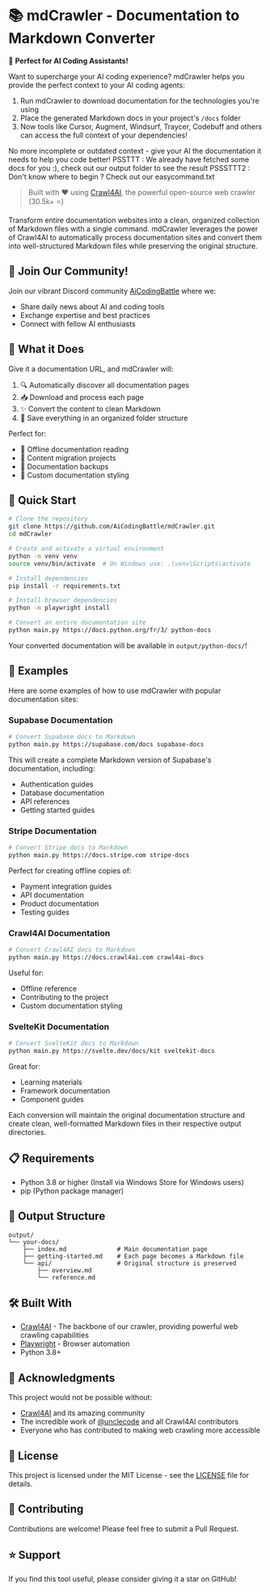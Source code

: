 # 📚 mdCrawler - Documentation to Markdown Converter

🤖 **Perfect for AI Coding Assistants!**
 
Want to supercharge your AI coding experience? mdCrawler helps you provide the perfect context to your AI coding agents:
1. Run mdCrawler to download documentation for the technologies you're using
2. Place the generated Markdown docs in your project's `/docs` folder
3. Now tools like Cursor, Augment, Windsurf, Traycer, Codebuff and others can access the full context of your dependencies!

No more incomplete or outdated context - give your AI the documentation it needs to help you code better!
PSSTTT : We already have fetched some docs for you :), check out our output folder to see the result
PSSSTTT2 : Don't know where to begin ? Check out our easycommand.txt

> Built with ❤️ using [Crawl4AI](https://github.com/unclecode/crawl4ai), the powerful open-source web crawler (30.5k+ ⭐)

Transform entire documentation websites into a clean, organized collection of Markdown files with a single command. mdCrawler leverages the power of Crawl4AI to automatically process documentation sites and convert them into well-structured Markdown files while preserving the original structure.

## 💬 Join Our Community!

Join our vibrant Discord community [AiCodingBattle](https://discord.gg/TH8V5b5rGR) where we:
- Share daily news about AI and coding tools
- Exchange expertise and best practices
- Connect with fellow AI enthusiasts

## 🎯 What it Does

Give it a documentation URL, and mdCrawler will:
1. 🔍 Automatically discover all documentation pages
2. 📥 Download and process each page
3. ✨ Convert the content to clean Markdown
4. 📁 Save everything in an organized folder structure

Perfect for:
- 📖 Offline documentation reading
- 📝 Content migration projects
- 🔄 Documentation backups
- 🎨 Custom documentation styling

## 🚀 Quick Start

```bash
# Clone the repository
git clone https://github.com/AiCodingBattle/mdCrawler.git
cd mdCrawler

# Create and activate a virtual environment
python -m venv venv
source venv/bin/activate  # On Windows use: .\venv\Scripts\activate

# Install dependencies
pip install -r requirements.txt

# Install browser dependencies
python -m playwright install

# Convert an entire documentation site
python main.py https://docs.python.org/fr/3/ python-docs
```

Your converted documentation will be available in `output/python-docs/`!

## 📖 Examples

Here are some examples of how to use mdCrawler with popular documentation sites:

### Supabase Documentation
```bash
# Convert Supabase docs to Markdown
python main.py https://supabase.com/docs supabase-docs
```
This will create a complete Markdown version of Supabase's documentation, including:
- Authentication guides
- Database documentation
- API references
- Getting started guides

### Stripe Documentation
```bash
# Convert Stripe docs to Markdown
python main.py https://docs.stripe.com stripe-docs
```
Perfect for creating offline copies of:
- Payment integration guides
- API documentation
- Product documentation
- Testing guides

### Crawl4AI Documentation
```bash
# Convert Crawl4AI docs to Markdown
python main.py https://docs.crawl4ai.com crawl4ai-docs
```
Useful for:
- Offline reference
- Contributing to the project
- Custom documentation styling

### SvelteKit Documentation
```bash
# Convert SvelteKit docs to Markdown
python main.py https://svelte.dev/docs/kit sveltekit-docs
```
Great for:
- Learning materials
- Framework documentation
- Component guides

Each conversion will maintain the original documentation structure and create clean, well-formatted Markdown files in their respective output directories.

## 📋 Requirements

- Python 3.8 or higher (Install via Windows Store for Windows users)
- pip (Python package manager)

## 📂 Output Structure

```
output/
└── your-docs/
    ├── index.md              # Main documentation page
    ├── getting-started.md    # Each page becomes a Markdown file
    └── api/                  # Original structure is preserved
        ├── overview.md
        └── reference.md
```

## 🛠️ Built With

- [Crawl4AI](https://github.com/unclecode/crawl4ai) - The backbone of our crawler, providing powerful web crawling capabilities
- [Playwright](https://playwright.dev/) - Browser automation
- Python 3.8+

## 🙏 Acknowledgments

This project would not be possible without:
- [Crawl4AI](https://github.com/unclecode/crawl4ai) and its amazing community
- The incredible work of [@unclecode](https://github.com/unclecode) and all Crawl4AI contributors
- Everyone who has contributed to making web crawling more accessible

## 📝 License

This project is licensed under the MIT License - see the [LICENSE](LICENSE) file for details.

## 🤝 Contributing

Contributions are welcome! Please feel free to submit a Pull Request.

## ⭐ Support

If you find this tool useful, please consider giving it a star on GitHub!